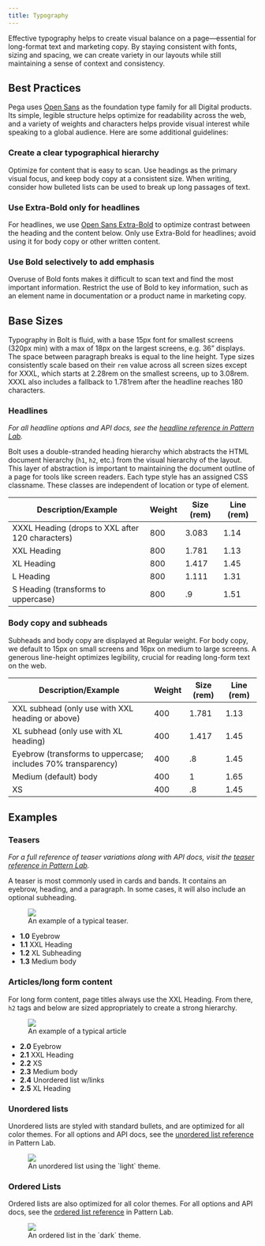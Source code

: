 ```yaml
---
title: Typography
---
```


Effective typography helps to create visual balance on a page—essential for long-format text and marketing copy. By staying consistent with fonts, sizing and spacing, we can create variety in our layouts while still maintaining a sense of context and consistency.

## Best Practices

Pega uses [Open Sans](https://fonts.google.com/specimen/Open+Sans?selection.family=Open+Sans) as the foundation type family for all Digital products. Its simple, legible structure helps optimize for readability across the web, and a variety of weights and characters helps provide visual interest while speaking to a global audience. Here are some additional guidelines:

### Create a clear typographical hierarchy

Optimize for content that is easy to scan. Use headings as the primary visual focus, and keep body copy at a consistent size. When writing, consider how bulleted lists can be used to break up long passages of text.

### Use Extra-Bold only for headlines

For headlines, we use [Open Sans Extra-Bold](https://fonts.google.com/specimen/Open+Sans) to optimize contrast between the heading and the content below. Only use Extra-Bold for headlines; avoid using it for body copy or other written content. 

### Use Bold selectively to add emphasis

Overuse of Bold fonts makes it difficult to scan text and find the most important information. Restrict the use of Bold to key information, such as an element name in documentation or a product name in marketing copy.

## Base Sizes

Typography in Bolt is fluid, with a base 15px font for smallest screens (320px min) with a max of 18px on the largest screens, e.g. 36” displays. The space between paragraph breaks is equal to the line height. Type sizes consistently scale based on their `rem` value across all screen sizes except for XXXL, which starts at 2.28rem on the smallest screens, up to 3.08rem. XXXL also includes a fallback to 1.781rem after the headline reaches 180 characters.

### Headlines

*For all headline options and API docs, see the [headline reference in Pattern Lab](/pattern-lab/?p=viewall-components-headline).*

Bolt uses a double-stranded heading hierarchy which abstracts the HTML document hierarchy (`h1`, `h2`, etc.) from the visual hierarchy of the layout. This layer of abstraction is important to maintaining the document outline of a page for tools like screen readers. Each type style has an assigned CSS classname. These classes are independent of location or type of element. 

| **Description/Example**                          | **Weight** | **Size (rem)** | **Line (rem)** |
| ------------------------------------------------ | ---------- | -------------- | -------------- |
| XXXL Heading (drops to XXL after 120 characters) | 800        | 3.083          | 1.14           |
| XXL Heading                                      | 800        | 1.781          | 1.13           |
| XL Heading                                       | 800        | 1.417          | 1.45           |
| L Heading                                        | 800        | 1.111          | 1.31           |
| S Heading (transforms to uppercase)              | 800        | .9             | 1.51           |

### Body copy and subheads

Subheads and body copy are displayed at Regular weight. For body copy, we default to 15px on small screens and 16px on medium to large screens. A generous line-height optimizes legibility, crucial for reading long-form text on the web.

| **Description/Example**                                      | **Weight** | **Size (rem)** | **Line (rem)** |
| ------------------------------------------------------------ | ---------- | -------------- | -------------- |
| XXL subhead (only use with XXL heading or above)             | 400        | 1.781          | 1.13           |
| XL subhead (only use with XL heading)                        | 400        | 1.417          | 1.45           |
| Eyebrow (transforms to uppercase; includes 70% transparency) | 400        | .8             | 1.45           |
| Medium (default) body                                        | 400        | 1              | 1.65           |
| XS                                                           | 400        | .8             | 1.45           |

## Examples

### Teasers

*For a full reference of teaser variations along with API docs, visit the [teaser reference in Pattern Lab](https://boltdesignsystem.com/pattern-lab/?p=viewall-components-teaser).*

A teaser is most commonly used in cards and bands. It contains an eyebrow, heading, and a paragraph. In some cases, it will also include an optional subheading.

<figure>
<img src="/images/docs/type_teaser.png" />
<figcaption>An example of a typical teaser.</figcaption>
</figure>

- **1.0** Eyebrow
- **1.1** XXL Heading
- **1.2** XL Subheading
- **1.3** Medium body

### Articles/long form content

For long form content, page titles always use the XXL Heading. From there, `h2` tags and below are sized appropriately to create a strong hierarchy.

<figure>
<img src="/images/docs/type_article.png" />
<figcaption>An example of a typical article</figcaption>
</figure>

- **2.0** Eyebrow
- **2.1** XXL Heading
- **2.2** XS
- **2.3** Medium body
- **2.4** Unordered list w/links
- **2.5** XL Heading

### Unordered lists

Unordered lists are styled with standard bullets, and are optimized for all color themes. For all options and API docs, see the [unordered list reference](https://boltdesignsystem.com/pattern-lab/?p=viewall-components-unordered-list) in Pattern Lab.

<figure>
<img src="/images/docs/type-ul-light.png" />
<figcaption>An unordered list using the `light` theme. </figcaption>
</figure>

### Ordered Lists

Ordered lists are also optimized for all color themes. For all options and API docs, see the [ordered list reference](https://boltdesignsystem.com/pattern-lab/?p=viewall-components-ordered-list) in Pattern Lab.

<figure>
<img src="/images/docs/type-ol-dark.png" />
<figcaption>An ordered list in the `dark` theme. </figcaption>
</figure>

